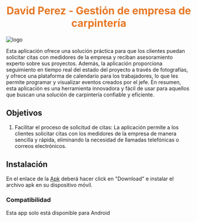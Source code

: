 <h1 align="center" style="color:#E77725;">David Perez - Gestión de empresa de carpintería</h1>

<img href="https://github.com/Jonathanpd2804/Proyecto/blob/main/lib/images/logo2.png?raw=true" alt="logo">

Esta aplicación ofrece una solución práctica para que los clientes puedan solicitar citas con medidores de la empresa y reciban asesoramiento experto sobre sus proyectos. Además, la aplicación proporciona seguimiento en tiempo real del estado del proyecto a través de fotografías, y ofrece una plataforma de calendario para los trabajadores, lo que les permite programar y visualizar eventos creados por el jefe. En resumen, esta aplicación es una herramienta innovadora y fácil de usar para aquellos que buscan una solución de carpintería confiable y eficiente.

## Objetivos

1. Facilitar el proceso de solicitud de citas: La aplicación permite a los clientes solicitar citas con los medidores de la empresa de manera sencilla y rápida, eliminando la necesidad de llamadas telefónicas o correos electrónicos.

## Instalación

En el enlace de la [Apk](https://github.com/Jonathanpd2804/Proyecto/blob/main/david_perez.apk) deberá hacer click en "Download" e instalar el archivo apk en su dispositivo móvil.

### Compatibilidad

Esta app solo está disponible para Android
